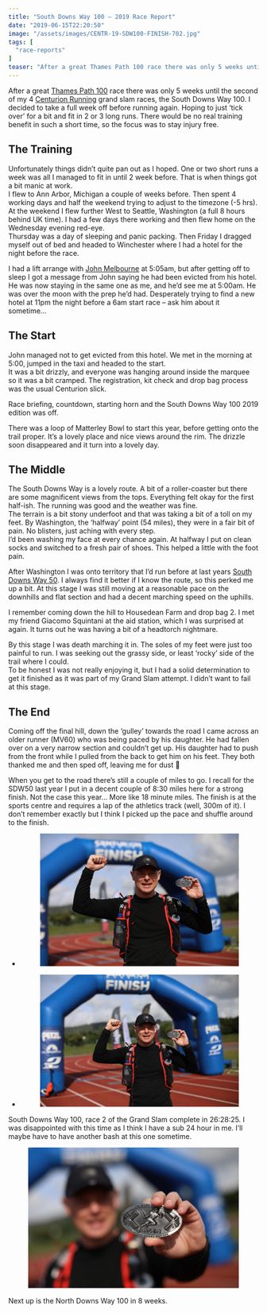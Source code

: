 ```yaml
---
title: "South Downs Way 100 – 2019 Race Report"
date: "2019-06-15T22:20:50"
image: "/assets/images/CENTR-19-SDW100-FINISH-702.jpg"
tags: [
  "race-reports"
]
teaser: "After a great Thames Path 100 race there was only 5 weeks until the second of my 4 Centurion Running grand slam races, the South Downs Way 100. I decided to take a full week off before running again. Hoping to just &#8216;tick over&#8217; for a bit and fit in 2 or 3 long runs. [&hellip;]\n"
---
```

After a great [Thames Path 100](https://kennetrunner.com/thames-path-100-2019-race-report/) race there was only 5 weeks until the second of my 4 [Centurion Running](https://www.centurionrunning.com) grand slam races, the South Downs Way 100. I decided to take a full week off before running again. Hoping to just ‘tick over’ for a bit and fit in 2 or 3 long runs. There would be no real training benefit in such a short time, so the focus was to stay injury free.

The Training
------------

Unfortunately things didn’t quite pan out as I hoped. One or two short runs a week was all I managed to fit in until 2 week before. That is when things got a bit manic at work.  
I flew to Ann Arbor, Michigan a couple of weeks before. Then spent 4 working days and half the weekend trying to adjust to the timezone (-5 hrs). At the weekend I flew further West to Seattle, Washington (a full 8 hours behind UK time). I had a few days there working and then flew home on the Wednesday evening red-eye.  
Thursday was a day of sleeping and panic packing. Then Friday I dragged myself out of bed and headed to Winchester where I had a hotel for the night before the race.

I had a lift arrange with [John Melbourne](https://www.melbourneultra.co.uk/) at 5:05am, but after getting off to sleep I got a message from John saying he had been evicted from his hotel. He was now staying in the same one as me, and he’d see me at 5:00am. He was over the moon with the prep he’d had. Desperately trying to find a new hotel at 11pm the night before a 6am start race – ask him about it sometime…

The Start
---------

John managed not to get evicted from this hotel. We met in the morning at 5:00, jumped in the taxi and headed to the start.  
It was a bit drizzly, and everyone was hanging around inside the marquee so it was a bit cramped. The registration, kit check and drop bag process was the usual Centurion slick.

Race briefing, countdown, starting horn and the South Downs Way 100 2019 edition was off.

There was a loop of Matterley Bowl to start this year, before getting onto the trail proper. It’s a lovely place and nice views around the rim. The drizzle soon disappeared and it turn into a lovely day.

The Middle
----------

The South Downs Way is a lovely route. A bit of a roller-coaster but there are some magnificent views from the tops. Everything felt okay for the first half-ish. The running was good and the weather was fine.  
The terrain is a bit stony underfoot and that was taking a bit of a toll on my feet. By Washington, the ‘halfway’ point (54 miles), they were in a fair bit of pain. No blisters, just aching with every step.  
I’d been washing my face at every chance again. At halfway I put on clean socks and switched to a fresh pair of shoes. This helped a little with the foot pain.

After Washington I was onto territory that I’d run before at last years [South Downs Way 50](https://kennetrunner.com/south-downs-way-50-2018-race-report/). I always find it better if I know the route, so this perked me up a bit. At this stage I was still moving at a reasonable pace on the downhills and flat section and had a decent marching speed on the uphills.

I remember coming down the hill to Housedean Farm and drop bag 2. I met my friend Giacomo Squintani at the aid station, which I was surprised at again. It turns out he was having a bit of a headtorch nightmare.

By this stage I was death marching it in. The soles of my feet were just too painful to run. I was seeking out the grassy side, or least ‘rocky’ side of the trail where I could.  
To be honest I was not really enjoying it, but I had a solid determination to get it finished as it was part of my Grand Slam attempt. I didn’t want to fail at this stage.

The End
-------

Coming off the final hill, down the ‘gulley’ towards the road I came across an older runner (MV60) who was being paced by his daughter. He had fallen over on a very narrow section and couldn’t get up. His daughter had to push from the front while I pulled from the back to get him on his feet. They both thanked me and then sped off, leaving me for dust 🙂

When you get to the road there’s still a couple of miles to go. I recall for the SDW50 last year I put in a decent couple of 8:30 miles here for a strong finish. Not the case this year… More like 18 minute miles. The finish is at the sports centre and requires a lap of the athletics track (well, 300m of it). I don’t remember exactly but I think I picked up the pace and shuffle around to the finish.

-   <figure><img loading="lazy" decoding="async" src="assets/images/CENTR-19-SDW100-FINISH-700.jpg" alt="South Downs Way 100 - Finish 1" data-id="1226" data-link="https://kennetrunner.com/south-downs-way-100-2019-race-report/centr-19-sdw100-finish-700/"></figure>
    
-   <figure><img loading="lazy" decoding="async" src="assets/images/CENTR-19-SDW100-FINISH-701.jpg" alt="South Downs Way 100 - Finish 2" data-id="1227" data-link="https://kennetrunner.com/south-downs-way-100-2019-race-report/centr-19-sdw100-finish-701/"></figure>
    

South Downs Way 100, race 2 of the Grand Slam complete in 26:28:25. I was disappointed with this time as I think I have a sub 24 hour in me. I’ll maybe have to have another bash at this one sometime.

<figure><img loading="lazy" decoding="async" src="assets/images/CENTR-19-SDW100-FINISH-702.jpg" alt="South Downs Way 100 - Finish Buckle"></figure>

Next up is the North Downs Way 100 in 8 weeks.
